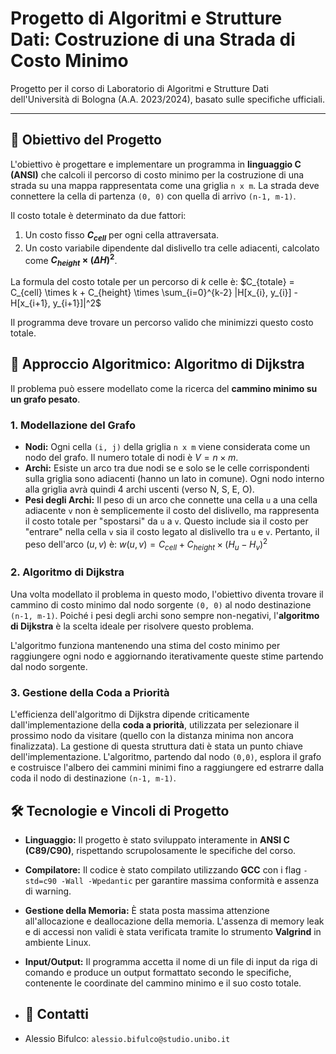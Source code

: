 # Progetto di Algoritmi e Strutture Dati: Costruzione di una Strada di Costo Minimo

Progetto per il corso di Laboratorio di Algoritmi e Strutture Dati dell'Università di Bologna (A.A. 2023/2024), basato sulle specifiche ufficiali.

---

## 🎯 Obiettivo del Progetto

L'obiettivo è progettare e implementare un programma in **linguaggio C (ANSI)** che calcoli il percorso di costo minimo per la costruzione di una strada su una mappa rappresentata come una griglia `n x m`. La strada deve connettere la cella di partenza `(0, 0)` con quella di arrivo `(n-1, m-1)`.

Il costo totale è determinato da due fattori:
1.  Un costo fisso **$C_{cell}$** per ogni cella attraversata.
2.  Un costo variabile dipendente dal dislivello tra celle adiacenti, calcolato come **$C_{height} \times (\Delta H)^2$**.

La formula del costo totale per un percorso di $k$ celle è:
$C_{totale} = C_{cell} \times k + C_{height} \times \sum_{i=0}^{k-2} |H[x_{i}, y_{i}] - H[x_{i+1}, y_{i+1}]|^2$

Il programma deve trovare un percorso valido che minimizzi questo costo totale.

## 🧠 Approccio Algoritmico: Algoritmo di Dijkstra

Il problema può essere modellato come la ricerca del **cammino minimo su un grafo pesato**.

### 1. Modellazione del Grafo
* **Nodi:** Ogni cella `(i, j)` della griglia `n x m` viene considerata come un nodo del grafo. Il numero totale di nodi è $V = n \times m$.
* **Archi:** Esiste un arco tra due nodi se e solo se le celle corrispondenti sulla griglia sono adiacenti (hanno un lato in comune). Ogni nodo interno alla griglia avrà quindi 4 archi uscenti (verso N, S, E, O).
* **Pesi degli Archi:** Il peso di un arco che connette una cella `u` a una cella adiacente `v` non è semplicemente il costo del dislivello, ma rappresenta il costo totale per "spostarsi" da `u` a `v`. Questo include sia il costo per "entrare" nella cella `v` sia il costo legato al dislivello tra `u` e `v`. Pertanto, il peso dell'arco $(u, v)$ è:
    $w(u, v) = C_{cell} + C_{height} \times (H_u - H_v)^2$

### 2. Algoritmo di Dijkstra
Una volta modellato il problema in questo modo, l'obiettivo diventa trovare il cammino di costo minimo dal nodo sorgente `(0, 0)` al nodo destinazione `(n-1, m-1)`. Poiché i pesi degli archi sono sempre non-negativi, l'**algoritmo di Dijkstra** è la scelta ideale per risolvere questo problema.

L'algoritmo funziona mantenendo una stima del costo minimo per raggiungere ogni nodo e aggiornando iterativamente queste stime partendo dal nodo sorgente.

### 3. Gestione della Coda a Priorità
L'efficienza dell'algoritmo di Dijkstra dipende criticamente dall'implementazione della **coda a priorità**, utilizzata per selezionare il prossimo nodo da visitare (quello con la distanza minima non ancora finalizzata). La gestione di questa struttura dati è stata un punto chiave dell'implementazione. L'algoritmo, partendo dal nodo `(0,0)`, esplora il grafo e costruisce l'albero dei cammini minimi fino a raggiungere ed estrarre dalla coda il nodo di destinazione `(n-1, m-1)`.

## 🛠️ Tecnologie e Vincoli di Progetto

* **Linguaggio:** Il progetto è stato sviluppato interamente in **ANSI C (C89/C90)**, rispettando scrupolosamente le specifiche del corso.
* **Compilatore:** Il codice è stato compilato utilizzando **GCC** con i flag `-std=c90 -Wall -Wpedantic` per garantire massima conformità e assenza di warning.
* **Gestione della Memoria:** È stata posta massima attenzione all'allocazione e deallocazione della memoria. L'assenza di memory leak e di accessi non validi è stata verificata tramite lo strumento **Valgrind** in ambiente Linux.
* **Input/Output:** Il programma accetta il nome di un file di input da riga di comando e produce un output formattato secondo le specifiche, contenente le coordinate del cammino minimo e il suo costo totale.

* ## 👤 Contatti
* Alessio Bifulco: `alessio.bifulco@studio.unibo.it`
